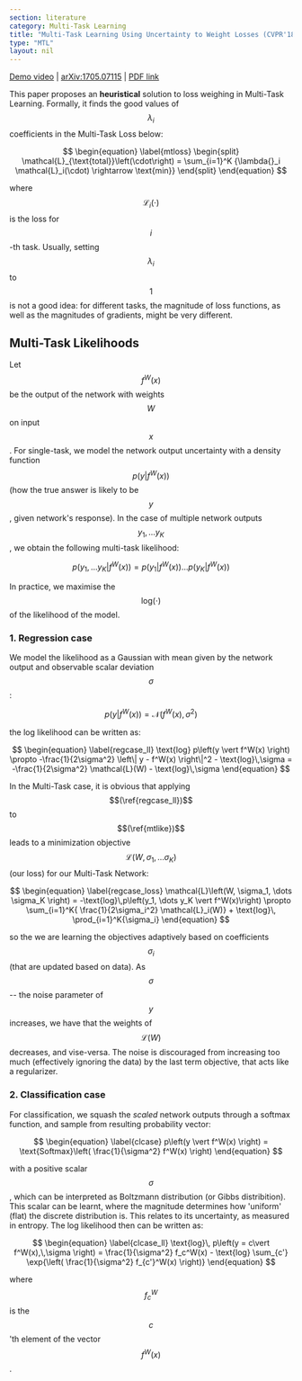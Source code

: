 ```yaml
---
section: literature
category: Multi-Task Learning
title: "Multi-Task Learning Using Uncertainty to Weight Losses (CVPR'18)"
type: "MTL"
layout: nil
---
```


[Demo video][demo] \| [arXiv:1705.07115][arxiv] \| [PDF link][link]

This paper proposes an **heuristical** solution to loss weighing in Multi-Task Learning. Formally, it finds the good values of $$\lambda_i$$ coefficients in the Multi-Task Loss below:

$$
\begin{equation} \label{mtloss}
\begin{split}
\mathcal{L}_{\text{total}}\left(\cdot\right) = \sum_{i=1}^K {\lambda{}_i \mathcal{L}_i(\cdot) \rightarrow \text{min}}
\end{split}
\end{equation}
$$

where $$\mathcal{L}_i(\cdot)$$ is the loss for $$i$$-th task. Usually, setting $$\lambda_i$$ to $$1$$ is not a good idea: for different tasks, the magnitude of loss functions, as well as the magnitudes of gradients, might be very different.


## Multi-Task Likelihoods

Let $$f^W(x)$$ be the output of the network with weights $$W$$ on input $$x$$. For single-task, we model the network output uncertainty with a density function $$p\left( y \vert f^W(x) \right)$$ (how the true answer is likely to be $$y$$, given network's response). In the case of multiple network outputs $$y_1, \dots y_K$$, we obtain the following multi-task likelihood:

$$
\begin{equation} \label{mtlike}
p \left( y_1, \dots y_K \vert f^W(x) \right) = p\left(y_1 \vert f^W(x)\right) \dots p\left(y_K \vert f^W(x)\right)
\end{equation}
$$

In practice, we maximise the $$\text{log}( \cdot )$$ of the likelihood of the model.

### 1. Regression case

We model the likelihood as a Gaussian with mean given by the network output and observable scalar deviation $$\sigma$$:

$$
\begin{equation} \label{regcase}
p\left(y \vert f^W(x) \right) = \mathcal{N}\left( f^W(x), \sigma^2 \right)
\end{equation}
$$

the log likelihood can be written as:

$$
\begin{equation} \label{regcase_ll}
\text{log} p\left(y \vert f^W(x) \right) \propto -\frac{1}{2\sigma^2} \left\| y - f^W(x) \right\|^2 - \text{log}\,\sigma = -\frac{1}{2\sigma^2} \mathcal{L}(W) - \text{log}\,\sigma
\end{equation}
$$

In the Multi-Task case, it is obvious that applying $$(\ref{regcase_ll})$$ to $$(\ref{mtlike})$$ leads to a minimization objective $$\mathcal{L}(W, \sigma_1, \dots \sigma_K)$$ (our loss) for our Multi-Task Network:

$$
\begin{equation} \label{regcase_loss}
\mathcal{L}\left(W, \sigma_1, \dots \sigma_K \right) = -\text{log}\,p\left(y_1, \dots y_K \vert f^W(x)\right) \propto \sum_{i=1}^K{ \frac{1}{2\sigma_i^2} \mathcal{L}_i(W)} + \text{log}\, \prod_{i=1}^K{\sigma_i}
\end{equation}
$$

so the we are learning the objectives adaptively based on coefficients $$\sigma_i$$ (that are updated based on data). As $$\sigma$$ -- the noise parameter of $$y$$ increases, we have that the weights of $$\mathcal{L}(W)$$ decreases, and vise-versa. The noise is discouraged from increasing too much (effectively ignoring the data) by the last term objective, that acts like a regularizer.

### 2. Classification case

For classification, we squash the *scaled* network outputs through a softmax function, and sample from resulting probability vector:

$$
\begin{equation} \label{clcase}
p\left(y \vert f^W(x) \right) = \text{Softmax}\left( \frac{1}{\sigma^2} f^W(x) \right)
\end{equation}
$$

with a positive scalar $$\sigma$$, which can be interpreted as Boltzmann distribution (or Gibbs distribition). This scalar can be learnt, where the magnitude determines how 'uniform' (flat) the discrete distribution is. This relates to its uncertainty, as measured in entropy. The log likelihood then can be written as:

$$
\begin{equation} \label{clcase_ll}
\text{log}\, p\left(y = c\vert f^W(x),\,\sigma \right) = \frac{1}{\sigma^2} f_c^W(x) - \text{log} \sum_{c'} \exp{\left( \frac{1}{\sigma^2} f_{c'}^W(x) \right)}
\end{equation}
$$

where $$f_{c}^W$$ is the $$c$$'th element of the vector $$f^W(x)$$.




[demo]: https://www.youtube.com/watch?v=1OaIB-h-0Ws
[arxiv]: https://arxiv.org/abs/1705.07115
[link]: http://openaccess.thecvf.com/content_cvpr_2018/papers/Kendall_Multi-Task_Learning_Using_CVPR_2018_paper.pdf

